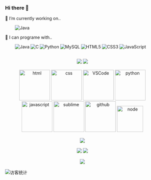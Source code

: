 ### Hi there 👋

<!--
**Chloe-YYCHEN/Chloe-YYCHEN** is a ✨ _special_ ✨ repository because its `README.md` (this file) appears on your GitHub profile.

Here are some ideas to get you started:

- 🔭 I’m currently working on ...
- 🌱 I’m currently learning ...
- 👯 I’m looking to collaborate on ...
- 🤔 I’m looking for help with ...
- 💬 Ask me about ...
- 📫 How to reach me: ...
- 😄 Pronouns: ...
- ⚡ Fun fact: ...
-->


🔭 I’m currently working on..

&emsp;&emsp;
![Java](https://img.shields.io/badge/-java-yellow?style=flat-square&logo=java)

💬 I can programe with..

&emsp;&emsp;
![Java](https://img.shields.io/badge/-java-yellow?style=flat-square&logo=java)
![C](https://img.shields.io/badge/c-%2300599C.svg?style=flat-square&logo=c&logoColor=white)
![Python](https://img.shields.io/badge/-Python-pink?style=flat-square&logo=Python)
![MySQL](https://img.shields.io/badge/mysql-%2300f.svg?style=flat-square&logo=mysql&logoColor=white)
![HTML5](https://img.shields.io/badge/-HTML5-E34F26?style=flat-square&logo=html5&logoColor=white)
![CSS3](https://img.shields.io/badge/-CSS3-1572B6?style=flat-square&logo=css3)
![JavaScript](https://img.shields.io/badge/-JavaScript-oringe?style=flat-square&logo=javascript)

<br>
<div align="center"> 
  <img src="https://stats.justsong.cn/api/csdn?id=weixin_43247028"> 
  <img src="https://stats.justsong.cn/api/leetcode/?username=jonespfm&theme=dark"> 
</div>
<br>
<!-- Gif -->
<div align="center">
  <img alt-"html5" src="https://media.giphy.com/media/XAxylRMCdpbEWUAvr8/giphy.gif" width="100" title="html">
  <img alt="css" src="https://media.giphy.com/media/fsEaZldNC8A1PJ3mwp/giphy.gif" width="100" title="css">
  <img alt="VSCode" src="https://i.giphy.com/media/IdyAQJVN2kVPNUrojM/200.webp" width="100" title="vscode">
  <img alt="python" src="https://i.giphy.com/media/LMt9638dO8dftAjtco/200.webp" width="100" title="python">
  <img alt="javascript" src="https://media3.giphy.com/media/ln7z2eWriiQAllfVcn/200w.webp" width="100" title="javascript">
  <img alt="sublime" src="https://media.giphy.com/media/jnDKffgCfGYOp6cMTK/giphy.gif" width="100" title="sublime">
  <img alt="github" src="https://i.giphy.com/media/KzJkzjggfGN5Py6nkT/200.webp" width="100" title="github">
  <img alt="node" src="https://media.giphy.com/media/kdFc8fubgS31b8DsVu/giphy.gif" width="85" title="node">
</div>
<br>
<!-- GitHub奖杯🏆 -->
<div align="center">
  <img  src="https://github-profile-trophy.vercel.app/?username=Chloe-YYCHEN&theme=gruvbox&row=1&column=7&no-frame=true&no-bg=true" />
</div>
<br>
<div align="center">
<a href="https://github.com/Chloe-YYCHEN/HospitalManageSystem">
  <img src="https://github-readme-stats.vercel.app/api/pin/?username=Chloe-YYCHEN&repo=HospitalManageSystem&theme=dark&bg_color=0d1117&hide_border=true" /></a>
<a href="https://github.com/Chloe-YYCHEN/Chloe-YYCHEN">
  <img src="https://github-readme-stats.vercel.app/api/pin/?username=Chloe-YYCHEN&repo=Chloe-YYCHEN&theme=dark&bg_color=0d1117&hide_border=true" /></a>
</div>
<br>
<div align="center">
  <img src="https://metrics.lecoq.io/Chloe-YYCHEN?template=classic&config.timezone=Asia%2FShanghai">
</div>
<br>
<!-- 访客数统计徽标  -->
<img src="https://visitor-badge.glitch.me/badge?page_id=Chloe-YYCHEN" alt="访客统计" />
